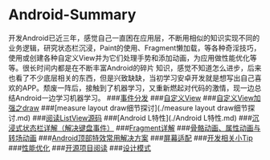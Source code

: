 # Android-Summary
开发Android已近三年，感觉自己一直困在应用层，不断用相似的知识实现不同的业务逻辑，研究状态栏沉浸，Paint的使用、Fragment懒加载，等各种奇淫技巧，使用或创建各种自定义View并为它们处理手势和添加动画，为应用做性能优化等等。很长时间内都是在不断丰富Android的碎片 知识，感觉不知道怎么进步，后来也看了不少底层相关的东西，但是兴致缺缺，当初学习安卓开发就是想写出自己喜欢的APP。颓废一阵后，接触到了机器学习，又重新燃起对代码的激情，现一边总结Android一边学习机器学习。
###[事件分发](./事件分发.md)
###[自定义View](./自定义View.md)
###[自定义View加强之draw](./自定义View加强之draw.md)
###[measure layout draw细节探讨](./measure layout draw细节探讨.md)
###[阅读ListView源码](./阅读ListView源码.md)
###[Android L特性](./Android L特性.md)
###[沉浸式状态栏详解（解决键盘事件）](./沉浸式状态栏详解.md)
###[Fragment详解](./Fragment详解.md)
###[骨骼动画、属性动画与转场动画](./动画相关.md)
###[Android顶部特效常用解决方案](./Android顶部特效常用解决方案.md)
###[屏幕适配](./屏幕适配.md)
###[开发相关小Tip](./开发相关小Tip.md)
###[性能优化](./性能优化.md)
###[开源项目阅读](./开源项目阅读.md)
###[设计模式](./设计模式.md)
